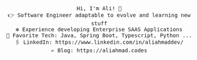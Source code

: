 <p align="center">
  <samp>
    Hi, I'm Ali! 👋 <br>
    👉 Software Engineer adaptable to evolve and learning new stuff  <br>
    ❇️ Experience developing Enterprise SAAS Applications<br>
    🌟 Favorite Tech: Java, Spring Boot, Typescript, Python ... <br>
    🖇️ LinkedIn: https://www.linkedin.com/in/aliahmaddev/ <br>
    ✍️ Blog: https://aliahmad.codes
    
  </samp>
  
</p>
